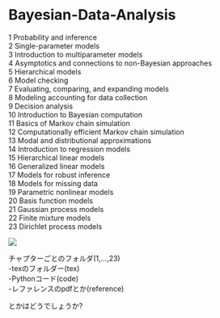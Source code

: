 # Bayesian-Data-Analysis

1 Probability and inference<br>
2 Single-parameter models<br>
3 Introduction to multiparameter models<br>
4 Asymptotics and connections to non-Bayesian approaches<br>
5 Hierarchical models<br>
6 Model checking<br>
7 Evaluating, comparing, and expanding models<br>
8 Modeling accounting for data collection<br>
9 Decision analysis<br>
10 Introduction to Bayesian computation<br>
11 Basics of Markov chain simulation<br>
12 Computationally efficient Markov chain simulation<br>
13 Modal and distributional approximations<br>
14 Introduction to regression models<br>
15 Hierarchical linear models<br>
16 Generalized linear models<br>
17 Models for robust inference<br>
18 Models for missing data<br>
19 Parametric nonlinear models<br>
20 Basis function models<br>
21 Gaussian process models<br>
22 Finite mixture models<br>
23 Dirichlet process models<br>

<img src="https://images-na.ssl-images-amazon.com/images/I/51X9jo470bL._SX325_BO1,204,203,200_.jpg">

チャプターごとのフォルダ(1,...,23)<br>
-texのフォルダー(tex)<br>
-Pythonコード(code)<br>
-レファレンスのpdfとか(reference)<br>

とかはどうでしょうか?